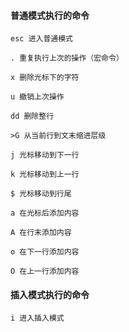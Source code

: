#### 普通模式执行的命令

```
esc 进入普通模式
```



```shell
. 重复执行上次的操作（宏命令）

x 删除光标下的字符

u 撤销上次操作

dd 删除整行

>G 从当前行到文末缩进层级

j 光标移动到下一行

k 光标移动到上一行

$ 光标移动到行尾

a 在光标后添加内容

A 在行末添加内容

o 在下一行添加内容

O 在上一行添加内容
```



#### 插入模式执行的命令

```shell
i 进入插入模式
```

